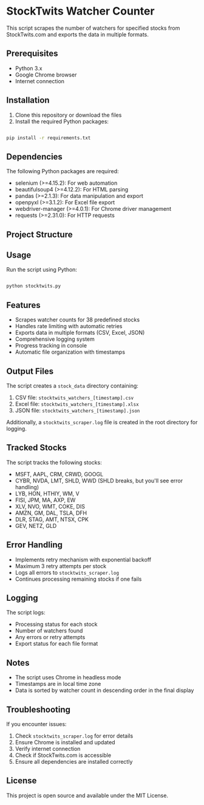 # StockTwits Watcher Counter

This script scrapes the number of watchers for specified stocks from StockTwits.com and exports the data in multiple formats.

## Prerequisites

- Python 3.x
- Google Chrome browser
- Internet connection

## Installation

1. Clone this repository or download the files
2. Install the required Python packages:
```sh

pip install -r requirements.txt
```

## Dependencies

The following Python packages are required:
- selenium (>=4.15.2): For web automation
- beautifulsoup4 (>=4.12.2): For HTML parsing
- pandas (>=2.1.3): For data manipulation and export
- openpyxl (>=3.1.2): For Excel file export
- webdriver-manager (>=4.0.1): For Chrome driver management
- requests (>=2.31.0): For HTTP requests

## Project Structure


## Usage

Run the script using Python:

```sh

python stocktwits.py
```
## Features

- Scrapes watcher counts for 38 predefined stocks
- Handles rate limiting with automatic retries
- Exports data in multiple formats (CSV, Excel, JSON)
- Comprehensive logging system
- Progress tracking in console
- Automatic file organization with timestamps

## Output Files

The script creates a `stock_data` directory containing:
1. CSV file: `stocktwits_watchers_[timestamp].csv`
2. Excel file: `stocktwits_watchers_[timestamp].xlsx`
3. JSON file: `stocktwits_watchers_[timestamp].json`

Additionally, a `stocktwits_scraper.log` file is created in the root directory for logging.

## Tracked Stocks

The script tracks the following stocks:
- MSFT, AAPL, CRM, CRWD, GOOGL
- CYBR, NVDA, LMT, SHLD, WWD (SHLD breaks, but you'll see error handling)
- LYB, HON, HTHIY, WM, V
- FISI, JPM, MA, AXP, EW
- XLV, NVO, WMT, COKE, DIS
- AMZN, GM, DAL, TSLA, DFH
- DLR, STAG, AMT, NTSX, CPK
- GEV, NETZ, GLD

## Error Handling

- Implements retry mechanism with exponential backoff
- Maximum 3 retry attempts per stock
- Logs all errors to `stocktwits_scraper.log`
- Continues processing remaining stocks if one fails

## Logging

The script logs:
- Processing status for each stock
- Number of watchers found
- Any errors or retry attempts
- Export status for each file format

## Notes

- The script uses Chrome in headless mode
- Timestamps are in local time zone
- Data is sorted by watcher count in descending order in the final display

## Troubleshooting

If you encounter issues:
1. Check `stocktwits_scraper.log` for error details
2. Ensure Chrome is installed and updated
3. Verify internet connection
4. Check if StockTwits.com is accessible
5. Ensure all dependencies are installed correctly

## License

This project is open source and available under the MIT License.
